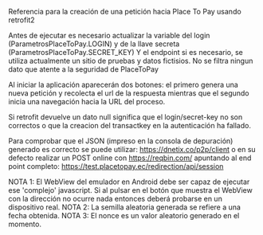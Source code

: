 Referencia para la creación de una petición hacia Place To Pay usando retrofit2

Antes de ejecutar es necesario actualizar la variable del login (ParametrosPlaceToPay.LOGIN) y de la llave secreta (ParametrosPlaceToPay.SECRET_KEY)
Y el endpoint si es necesario, se utiliza actualmente un sitio de pruebas y datos fictisios. No se filtra ningun dato que atente a la seguridad de PlaceToPay

Al iniciar la aplicación aparecerán dos botones: el primero genera una nueva petición y recolecta el url de la respuesta mientras que el segundo inicia una navegación hacia la URL del proceso.

Si retrofit devuelve un dato null significa que el login/secret-key no son correctos o que la creacion del transactkey en la autenticación ha fallado.

Para comprobar que el JSON (impreso en la consola de depuración) generado es correcto se puede utilizar: https://dnetix.co/p2p/client
o en su defecto realizar un POST online con https://reqbin.com/ apuntando al end point completo: https://test.placetopay.ec/redirection/api/session

NOTA 1: El WebView del emulador en Android debe ser capaz de ejecutar ese 'complejo' javascript. Si al pulsar en el botón que muestra el WebView con la dirección no ocurre nada entonces deberá probarse en un dispositivo real.
NOTA 2: La semilla aleatoria generada se refiere a una fecha obtenida.
NOTA 3: El nonce es un valor aleatorio generado en el momento.
